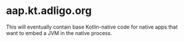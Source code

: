 # aap.kt.adligo.org
This will eventually contain base Kotlin-native code for native apps that want to embed a JVM in the native process.
